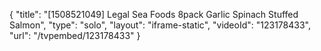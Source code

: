 {
    "title": "[1508521049] Legal Sea Foods 8pack Garlic Spinach Stuffed Salmon",
    "type": "solo",
    "layout": "iframe-static",
    "videoId": "123178433",
    "url": "\/tvpembed\/123178433"
}